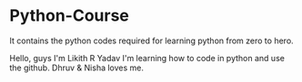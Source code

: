 # Python-Course
It contains the python codes required for learning python from zero to hero.

Hello, guys I'm Likith R Yadav
I'm learning how to code in python and use the github.
Dhruv & Nisha loves me.

